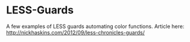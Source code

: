 LESS-Guards
===========

A few examples of LESS guards automating color functions. Article here: http://nickhaskins.com/2012/09/less-chronicles-guards/